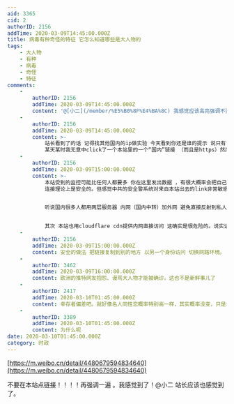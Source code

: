 ```yaml
---
aid: 3365
cid: 2
authorID: 2156
addTime: 2020-03-09T14:45:00.000Z
title: 病毒有种奇怪的特征 它怎么知道哪些是大人物的
tags:
    - 大人物
    - 有种
    - 病毒
    - 奇怪
    - 特征
comments:
    -
        authorID: 2156
        addTime: 2020-03-09T14:45:00.000Z
        content: '@[小二](/member/%E5%B0%8F%E4%BA%8C) 我感觉应该高亮强调不要在国内网络环境下点本站的任何外部链接'
    -
        authorID: 2156
        addTime: 2020-03-09T14:45:00.000Z
        content: >-
            站长看到了的话 记得找其他国内的ip做实验 今天看到你还是谁的提示 说只有tor才是安全
            某天某时我无意中click了一个本站里的一个“国内”链接 （而且是https）然后就那个了，触发了一些事件
    -
        authorID: 2156
        addTime: 2020-03-09T15:00:00.000Z
        content: >-
            本站受到的监控可能比任何人都要多 你在这里发出数据 ，有很大概率会把自己的ip 服务器资源 ..等暴露出来，确实是加密的
            连接理论上是安全的。但感觉中共的安全警系统对来自本站出去的link非常敏感，好像有一种嗅探机制（？）


            听说国内很多人都用两层服务器 内网（国内中转）加外网 避免直接反射到私人IP。


            其次 本站也用cloudflare cdn提供内网直接访问 这确实是很危险的。说实话，要安全就应该完全屏蔽内网ip登陆
    -
        authorID: 2156
        addTime: 2020-03-09T15:00:00.000Z
        content: 安全的做法 把链接复制到别的地方 以另一个身份访问 切换网路环境。
    -
        authorID: 3462
        addTime: 2020-03-09T16:00:00.000Z
        content: 欧洲的推特网友抱怨、谩骂大人物才能被确诊，这也不是新鲜事儿了
    -
        authorID: 2417
        addTime: 2020-03-10T01:45:00.000Z
        content: 幸存者偏差吧。就好像名人同性恋概率特别高一样，其实概率没变，只是名人同性恋更眨眼而已。
    -
        authorID: 3389
        addTime: 2020-03-10T01:45:00.000Z
        content: 为什么呢
date: 2020-03-10T01:45:00.000Z
category: 时政
---
```


[https://m.weibo.cn/detail/4480679594834640](https://m.weibo.cn/detail/4480679594834640)

不要在本站点链接！！！！再强调一遍 。我感觉到了！@小二 站长应该也感觉到了。

